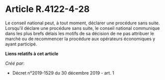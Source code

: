 # Article R.4122-4-28

Le conseil national peut, à tout moment, déclarer une procédure sans suite. Lorsqu'il déclare une procédure sans suite, le
conseil national communique dans les plus brefs délais les motifs de sa décision de ne pas attribuer le marché ou de
recommencer la procédure aux opérateurs économiques y ayant participé.

**Liens relatifs à cet article**

_Créé par_:

  - Décret n°2019-1529 du 30 décembre 2019 - art. 1
